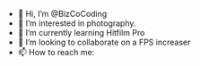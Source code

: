 - 👋 Hi, I’m @BizCoCoding
- 👀 I’m interested in photography. 
- 🌱 I’m currently learning Hitfilm Pro 
- 💞️ I’m looking to collaborate on a FPS increaser
- 📫 How to reach me:

<!---
dbizland/dbizland is a ✨ special ✨ repository because its `README.md` (this file) appears on your GitHub profile.
You can click the Preview link to take a look at your changes.
--->
